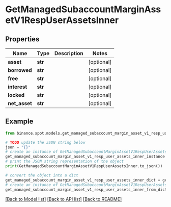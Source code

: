 # GetManagedSubaccountMarginAssetV1RespUserAssetsInner


## Properties

Name | Type | Description | Notes
------------ | ------------- | ------------- | -------------
**asset** | **str** |  | [optional] 
**borrowed** | **str** |  | [optional] 
**free** | **str** |  | [optional] 
**interest** | **str** |  | [optional] 
**locked** | **str** |  | [optional] 
**net_asset** | **str** |  | [optional] 

## Example

```python
from binance.spot.models.get_managed_subaccount_margin_asset_v1_resp_user_assets_inner import GetManagedSubaccountMarginAssetV1RespUserAssetsInner

# TODO update the JSON string below
json = "{}"
# create an instance of GetManagedSubaccountMarginAssetV1RespUserAssetsInner from a JSON string
get_managed_subaccount_margin_asset_v1_resp_user_assets_inner_instance = GetManagedSubaccountMarginAssetV1RespUserAssetsInner.from_json(json)
# print the JSON string representation of the object
print(GetManagedSubaccountMarginAssetV1RespUserAssetsInner.to_json())

# convert the object into a dict
get_managed_subaccount_margin_asset_v1_resp_user_assets_inner_dict = get_managed_subaccount_margin_asset_v1_resp_user_assets_inner_instance.to_dict()
# create an instance of GetManagedSubaccountMarginAssetV1RespUserAssetsInner from a dict
get_managed_subaccount_margin_asset_v1_resp_user_assets_inner_from_dict = GetManagedSubaccountMarginAssetV1RespUserAssetsInner.from_dict(get_managed_subaccount_margin_asset_v1_resp_user_assets_inner_dict)
```
[[Back to Model list]](../README.md#documentation-for-models) [[Back to API list]](../README.md#documentation-for-api-endpoints) [[Back to README]](../README.md)


